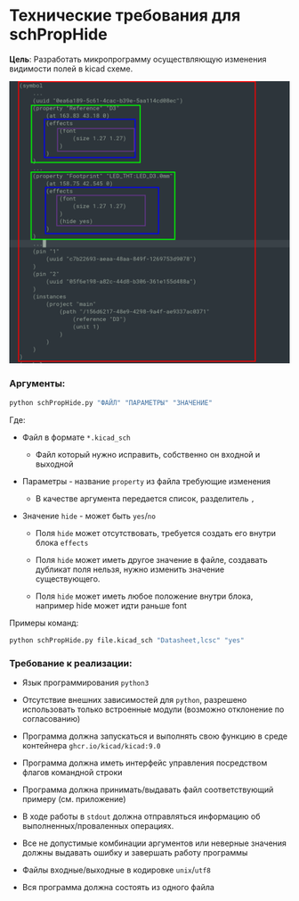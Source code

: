 # Технические требования для schPropHide

**Цель**: Разработать микропрограмму осуществляющую изменения видимости полей в kicad схеме.

![](design/2025-03-31-11-17-15-image.png)

### Аргументы:

```bash
python schPropHide.py "ФАЙЛ" "ПАРАМЕТРЫ" "ЗНАЧЕНИЕ"
```

Где: 

- Файл в формате `*.kicad_sch`
  
  - Файл который нужно исправить, собственно он входной и выходной

- Параметры - название `property` из файла требующие изменения
  
  - В качестве аргумента передается список, разделитель `,`

- Значение `hide` - может быть `yes`/`no`
  
  - Поля `hide` может отсутствовать, требуется создать его внутри блока `effects`
  
  - Поля `hide` может иметь другое значение в файле,  создавать дубликат поля нельзя, нужно изменить значение существующего.
  
  - Поля `hide` может иметь любое положение внутри блока, например hide может идти раньше font

Примеры команд:

```bash
python schPropHide.py file.kicad_sch "Datasheet,lcsc" "yes"
```

### Требование к реализации:

- Язык программирования `python3`

- Отсутствие внешних зависимостей для `python`, разрешено использовать только встроенные модули (возможно отклонение по согласованию)

- Программа должна запускаться и выполнять свою функцию в среде контейнера `ghcr.io/kicad/kicad:9.0`

- Программа должна иметь интерфейс управления посредством флагов командной строки

- Программа должна принимать/выдавать файл соответствующий примеру (см. приложение)

- В ходе работы в `stdout` должна отправляться информацию об выполненных/проваленных операциях. 

- Все не допустимые комбинации аргументов или неверные значения должны выдавать ошибку и завершать работу программы

- Файлы входные/выходные в кодировке `unix`/`utf8`

- Вся программа должна состоять из одного файла
